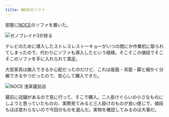 ```yaml
---
title: NOCEのソファ
---
```

部屋に[NOCE](https://www.noce.co.jp/)のソファを置いた。

![](https://lh5.googleusercontent.com/EI81aZdcZQ3k4BsZRCP8bL-5fF7FwENt9K5Yo7H-4QV-Ic9nFNXAtwC8Rdi7lxtIBHp1T8TjqoK8KmfFN26SOynJPBJaTi17l8WgACL_81hDyuuO3Ef7CJmIhXQxpTqJ6f1XH13qFyWGR3pQDv0AuroG7Xh8L6F90w194Yuv9xoBZlLv2NUo7wKmdZn95Q "ゼノブレイド3が捗る")

テレビのために導入したストレスレストーキョーがいつの間にか作業机に取られてしまったので、代わりにソファも導入したという経緯。そこそこの値段でそこそこのソファを手に入れられて満足。

大型家具は搬入できるか心配だったのだけど、これは座面・背面・脚と細かく分解できるやつだったので、安心して購入できた。

![](https://lh3.googleusercontent.com/zBAfYh5dI-jLR6q9lZnE2vig6Imdd9FOIprpTEl1uR4IBOiDPYOur1hJIw6Fi9734jbSHG3N_fYg2nNOEt_iBOMvMS1WOaq1cHNDN5ur2gqPsjriQ9WRVzVQ7h8RX08AeT0KStOLvMOmJkD3tyN4g6D4br8Ja7BtSrotvVhS7yLsm2PN3eEdi3WKNWLkYw "NOCE 浅草蔵前店")

蔵前に店舗があるので見に行って、そこで購入。二人掛けぐらいの小さなものにしようと思っていたものの、実際見てみると三人掛けのものが良い感じで、値段もほぼ変わらないので今回のものを選んだ。実物を確認してみるのは大事だ。
